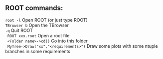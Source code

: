 ## ROOT commands:
``` root -l ``` Open ROOT (or just type ROOT)  
``` TBrowser b ``` Open the TBrowser  
``` .q ``` Quit ROOT  
``` ROOT xxx.root``` Open a root file  
``` <Folder name>->cd()``` Go into this folder  
``` MyTree->Draw("xx","<requirements>")``` Draw some plots with some ntuple branches in some requirements  

